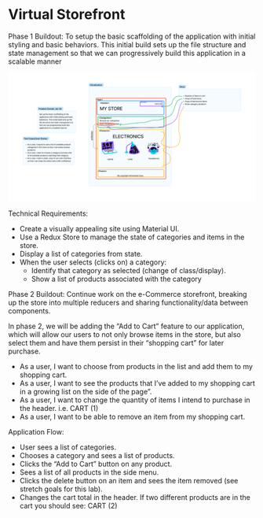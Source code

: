 # Virtual Storefront

Phase 1 Buildout: To setup the basic scaffolding of the application with initial styling and basic behaviors. This initial build sets up the file structure and state management so that we can progressively build this application in a scalable manner

![Whiteboard](./Storefront.png)

Technical Requirements:

- Create a visually appealing site using Material UI.
- Use a Redux Store to manage the state of categories and items in the store.
- Display a list of categories from state.
- When the user selects (clicks on) a category:
  - Identify that category as selected (change of class/display).
  - Show a list of products associated with the category
  
Phase 2 Buildout: Continue work on the e-Commerce storefront, breaking up the store into multiple reducers and sharing functionality/data between components.

In phase 2, we will be adding the “Add to Cart” feature to our application, which will allow our users to not only browse items in the store, but also select them and have them persist in their “shopping cart” for later purchase.

- As a user, I want to choose from products in the list and add them to my shopping cart.
- As a user, I want to see the products that I’ve added to my shopping cart in a growing list on the side of the page”.
- As a user, I want to change the quantity of items I intend to purchase in the header. i.e. CART (1)
- As a user, I want to be able to remove an item from my shopping cart.

Application Flow:

- User sees a list of categories.
- Chooses a category and sees a list of products.
- Clicks the “Add to Cart” button on any product.
- Sees a list of all products in the <SimpleCart /> side menu.
- Clicks the delete button on an item and sees the item removed (see stretch goals for this lab).
- Changes the cart total in the header. If two different products are in the cart you should see: CART (2)
